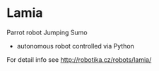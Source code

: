 Lamia
=======

Parrot robot Jumping Sumo

* autonomous robot controlled via Python

For detail info see
http://robotika.cz/robots/lamia/


